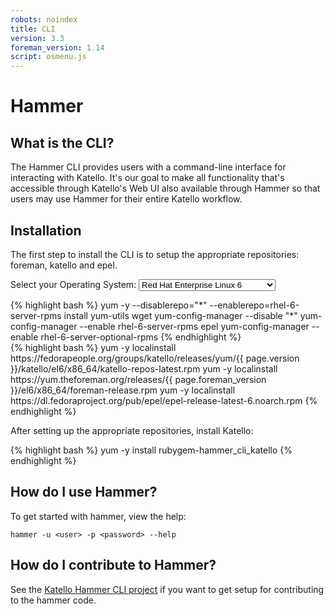 ```yaml
---
robots: noindex
title: CLI
version: 3.3
foreman_version: 1.14
script: osmenu.js
---
```


# Hammer

## What is the CLI?

The Hammer CLI provides users with a command-line interface for interacting
with Katello. It's our goal to make all functionality that's accessible through
Katello's Web UI also available through Hammer so that users may use Hammer for
their entire Katello workflow.

## Installation

The first step to install the CLI is to setup the appropriate repositories: foreman, katello and epel.

<p>Select your Operating System: <select id="operatingSystems">
   <option value="rhel6">Red Hat Enterprise Linux 6</option>
   <option value="rhel7">Red Hat Enterprise Linux 7</option>
   <option value="el6">Enterprise Linux 6 (CentOS, etc.)</option>
   <option value="el7">Enterprise Linux 7 (CentOS, etc.)</option>
   </select>
</p>
<div id="rhel6" markdown="1">
{% highlight bash %}
yum -y  --disablerepo="*" --enablerepo=rhel-6-server-rpms install yum-utils wget
yum-config-manager --disable "*"
yum-config-manager --enable rhel-6-server-rpms epel
yum-config-manager --enable rhel-6-server-optional-rpms
{% endhighlight %}
</div>

<div id="el6" markdown="1">
{% highlight bash %}
yum -y localinstall https://fedorapeople.org/groups/katello/releases/yum/{{ page.version }}/katello/el6/x86_64/katello-repos-latest.rpm
yum -y localinstall https://yum.theforeman.org/releases/{{ page.foreman_version }}/el6/x86_64/foreman-release.rpm
yum -y localinstall https://dl.fedoraproject.org/pub/epel/epel-release-latest-6.noarch.rpm
{% endhighlight %}
</div>

<div id="rhel7" style="display: none;" markdown="1">
{% highlight bash %}
yum -y  --disablerepo="*" --enablerepo=rhel-7-server-rpms install yum-utils wget
yum-config-manager --disable "*"
yum-config-manager --enable rhel-7-server-rpms
yum-config-manager --enable rhel-7-server-optional-rpms
yum-config-manager --enable rhel-7-server-extras-rpms
{% endhighlight %}
</div>

<div id="el7" style="display: none;" markdown="1">
{% highlight bash %}
yum -y localinstall https://fedorapeople.org/groups/katello/releases/yum/{{ page.version }}/katello/el7/x86_64/katello-repos-latest.rpm
yum -y localinstall https://yum.theforeman.org/releases/{{ page.foreman_version }}/el7/x86_64/foreman-release.rpm
yum -y localinstall https://dl.fedoraproject.org/pub/epel/epel-release-latest-7.noarch.rpm
{% endhighlight %}
</div>

After setting up the appropriate repositories, install Katello:

{% highlight bash %}
yum -y install rubygem-hammer_cli_katello
{% endhighlight %}

## How do I use Hammer?

To get started with hammer, view the help:

    hammer -u <user> -p <password> --help

## How do I contribute to Hammer?

See the [Katello Hammer CLI project](https://github.com/Katello/hammer-cli-katello)
if you want to get setup for contributing to the hammer code.
